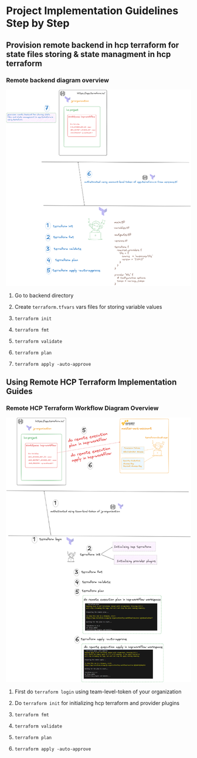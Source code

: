 # Project Implementation Guidelines Step by Step

## Provision remote backend in hcp terraform for state files storing & state managment in hcp terraform

### Remote backend diagram overview

![alt text](./images/01.png)

1. Go to backend directory

2. Create `terraform.tfvars` vars files for storing variable values

3. `terraform init` 

4. `terraform fmt`

5. `terraform validate`

6. `terraform plan`

7. `terraform apply -auto-approve`

## Using Remote HCP Terraform Implementation Guides

### Remote HCP Terraform Workflow Diagram Overview

![alt text](./images/02.png)

1. First do `terraform login` using team-level-token of your organization

2. Do `terraform init` for initializing hcp terraform and provider plugins

3. `terraform fmt`

4. `terraform validate`

5. `terraform plan` 

6. `terraform apply -auto-approve`

